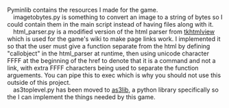 Pyminlib contains the resources I made for the game.<br>&emsp;imagetobytes.py is something to convert an image to a string of bytes so I could contain them in the main script instead of having files along with it.<br>&emsp;html_parser.py is a modified version of the html parser from [tkhtmlview](https://github.com/bauripalash/tkhtmlview/) which is used for the game's wiki to make page links work. I implemented it so that the user must give a function separate from the html by defining "callobject" in the html_parser at runtime, then using unicode character FFFF at the beginning of the href to denote that it is a command and not a link, with extra FFFF characters being used to separate the function arguements. You can pipe this to exec which is why you should not use this outside of this project.<br>&emsp;as3toplevel.py has been moved to [as3lib](https://github.com/ajdelguidice/python-as3lib), a python library specifically so the I can implement the things needed by this game.
